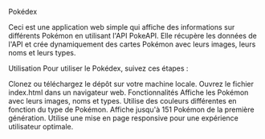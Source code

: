 Pokédex

Ceci est une application web simple qui affiche des informations sur différents Pokémon en utilisant l'API PokeAPI. Elle récupère les données de l'API et crée dynamiquement des cartes Pokémon avec leurs images, leurs noms et leurs types.

Utilisation
Pour utiliser le Pokédex, suivez ces étapes :

Clonez ou téléchargez le dépôt sur votre machine locale.
Ouvrez le fichier index.html dans un navigateur web.
Fonctionnalités
Affiche les Pokémon avec leurs images, noms et types.
Utilise des couleurs différentes en fonction du type de Pokémon.
Affiche jusqu'à 151 Pokémon de la première génération.
Utilise une mise en page responsive pour une expérience utilisateur optimale.



